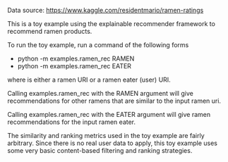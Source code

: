 Data source: https://www.kaggle.com/residentmario/ramen-ratings

This is a toy example using the explainable recommender framework to recommend ramen products.

To run the toy example, run a command of the following forms
- python -m examples.ramen_rec RAMEN <uri>
- python -m examples.ramen_rec EATER <uri>

where <uri> is either a ramen URI or a ramen eater (user) URI.

Calling examples.ramen_rec with the RAMEN argument will give recommendations for other ramens that are similar to the input ramen uri.

Calling examples.ramen_rec with the EATER argument will give ramen recommendations for the input ramen eater. 

The similarity and ranking metrics used in the toy example are fairly arbitrary. Since there is no real user data to apply, this toy example uses some very basic content-based filtering and ranking strategies. 